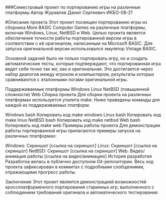###Семестровый проект по портированию игры на различные платформы
Автор
Журавлев Данил Сергеевич ИКБО-08-21

#Описание проекта
Этот проект посвящен портированию игры из сборника More BASIC Computer Games на различные платформы, включая Windows, Linux, NetBSD и Web. Целью проекта является обеспечение точности работы портированной версии игры в соответствии с её оригиналом, написанным на Microsoft BASIC. Для запуска оригинальной версии использовался эмулятор Vintage BASIC.

Основной задачей было не только портировать игру, но и создать автоматические тесты, которые подтверждают, что портированная игра ведет себя точно так же, как и оригинальная. Это достигается через набор диалогов между игроком и компьютером, результаты которых сравниваются с эталонными логами оригинальной игры.

Поддерживаемые платформы
Windows
Linux
NetBSD (повышенной сложности)
Web
Сборка проекта
Для сборки проекта на различных платформах используется утилита make. Ниже приведены команды для каждой из поддерживаемых платформ.

Windows
bash
Копировать код
make windows
Linux
bash
Копировать код
make linux
NetBSD
bash
Копировать код
make netbsd
Web
bash
Копировать код
make web
Примеры работы проекта
Для демонстрации работы портированной игры прилагаются примеры запуска на различных платформах:

Windows: Скриншот [ссылка на скриншот]
Linux: Скриншот [ссылка на скриншот]
NetBSD: Скриншот [ссылка на скриншот]
Web: Видео/анимация работы [ссылка на видео/анимацию]
История разработки
Разработка велась в публично доступном Git-репозитории. Весь ход проекта зафиксирован в коммитах с подробными сообщениями, отражающими прогресс работы.

Заключение
Этот проект является демонстрацией возможностей кроссплатформенного портирования старинных игр, выполненного с соблюдением требований оригинала и автоматического тестирования.
